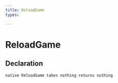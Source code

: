 ```yaml
---
title: ReloadGame
types:

---
```


# ReloadGame

## Declaration

```jass
native ReloadGame takes nothing returns nothing
```
